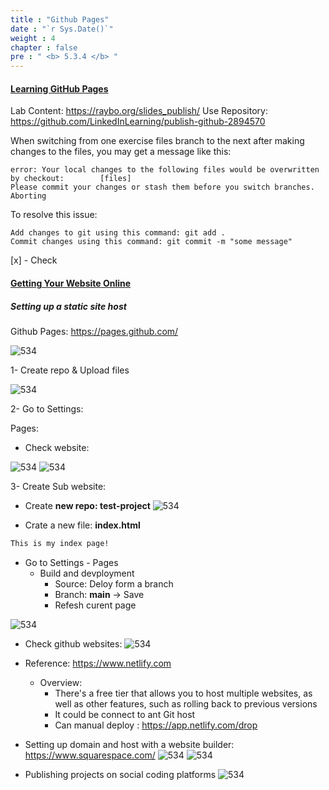 ```yaml
---
title : "Github Pages"
date : "`r Sys.Date()`"
weight : 4
chapter : false
pre : " <b> 5.3.4 </b> "
---
```



#### [Learning GitHub Pages](https://www.linkedin.com/learning/learning-github-pages/hosting-your-content-for-free-on-github?resume=false&u=103729754)

Lab Content: https://raybo.org/slides_publish/
Use Repository: https://github.com/LinkedInLearning/publish-github-2894570

When switching from one exercise files branch to the next after making changes to the files, you may get a message like this:

    error: Your local changes to the following files would be overwritten by checkout:        [files]
    Please commit your changes or stash them before you switch branches.
    Aborting

To resolve this issue:
	
    Add changes to git using this command: git add .
	Commit changes using this command: git commit -m "some message"

[x] - Check

#### [Getting Your Website Online](https://www.linkedin.com/learning/getting-your-website-online-18759497/setting-up-a-static-site-host?resume=false&u=103729754)

##### Setting up a static site host

Github Pages: https://pages.github.com/ 

![534](/thedevops/images/5-learn/5.3-github/5.3.4-pages/1.png?featherlight=false&width=40pc)

1- Create repo & Upload files

![534](/thedevops/images/5-learn/5.3-github/5.3.4-pages/2.png?featherlight=false&width=40pc)

2- Go to Settings:

Pages:

- Check website: 

![534](/thedevops/images/5-learn/5.3-github/5.3.4-pages/4.png?featherlight=false&width=40pc)
![534](/thedevops/images/5-learn/5.3-github/5.3.4-pages/3.png?featherlight=false&width=40pc)

3- Create Sub website:

- Create **new repo: test-project**
![534](/thedevops/images/5-learn/5.3-github/5.3.4-pages/5.png?featherlight=false&width=40pc)

- Crate a new file: **index.html**

````sh
This is my index page!
````

- Go to Settings - Pages
  - Build and devployment
    - Source: Deloy form a branch
    - Branch: **main** -> Save
    - Refesh curent page

![534](/thedevops/images/5-learn/5.3-github/5.3.4-pages/6.png?featherlight=false&width=40pc)

- Check github websites:
![534](/thedevops/images/5-learn/5.3-github/5.3.4-pages/7.png?featherlight=false&width=40pc)

- Reference: https://www.netlify.com
  - Overview: 
    - There's a free tier that allows you to host multiple websites, as well as other features, such as rolling back to previous versions
    - It could be connect to ant Git host
    - Can manual deploy : https://app.netlify.com/drop
- Setting up domain and host with a website builder: https://www.squarespace.com/
![534](/thedevops/images/5-learn/5.3-github/5.3.4-pages/8.png?featherlight=false&width=40pc)
![534](/thedevops/images/5-learn/5.3-github/5.3.4-pages/9.png?featherlight=false&width=40pc)

- Publishing projects on social coding platforms
![534](/thedevops/images/5-learn/5.3-github/5.3.4-pages/10.png?featherlight=false&width=40pc)
